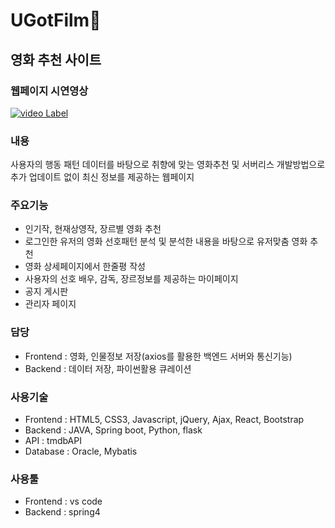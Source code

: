 # UGotFilm🎥
## 영화 추천 사이트

### 웹페이지 시연영상
[![video Label](http://img.youtube.com/vi/1J-S5kbfgYo/0.jpg)](https://youtu.be/1J-S5kbfgYo)

### 내용
사용자의 행동 패턴 데이터를 바탕으로 취향에 맞는 영화추천 및 서버리스 개발방법으로 추가 업데이트 없이 최신 정보를 제공하는 웹페이지

### 주요기능
- 인기작, 현재상영작, 장르별 영화 추천
- 로그인한 유저의 영화 선호패턴 분석 및 분석한 내용을 바탕으로 유저맞춤 영화 추천
- 영화 상세페이지에서 한줄평 작성
- 사용자의 선호 배우, 감독, 장르정보를 제공하는 마이페이지
- 공지 게시판
- 관리자 페이지

### 담당
- Frontend : 영화, 인물정보 저장(axios를 활용한 백엔드 서버와 통신기능)
- Backend : 데이터 저장, 파이썬활용 큐레이션

### 사용기술
- Frontend : HTML5, CSS3, Javascript, jQuery, Ajax, React, Bootstrap
- Backend : JAVA, Spring boot, Python, flask
- API : tmdbAPI
- Database : Oracle, Mybatis

### 사용툴
- Frontend : vs code
- Backend : spring4

